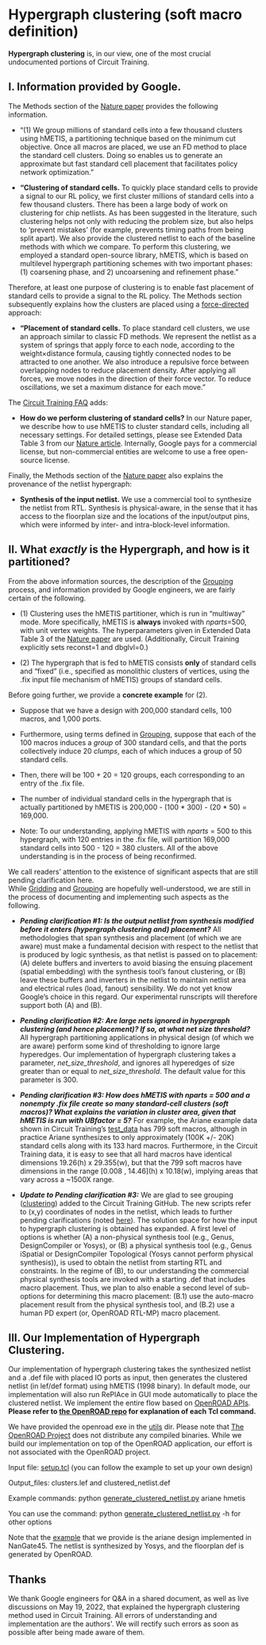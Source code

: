 # **Hypergraph clustering (soft macro definition)**
**Hypergraph clustering** is, in our view, one of the most crucial undocumented 
portions of Circuit Training. 


## **I. Information provided by Google.**
The Methods section of the [Nature paper](https://www.nature.com/articles/s41586-021-03544-w.epdf?sharing_token=tYaxh2mR5EozfsSL0WHZLdRgN0jAjWel9jnR3ZoTv0PW0K0NmVrRsFPaMa9Y5We9O4Hqf_liatg-lvhiVcYpHL_YQpqkurA31sxqtmA-E1yNUWVMMVSBxWSp7ZFFIWawYQYnEXoBE4esRDSWqubhDFWUPyI5wK_5B_YIO-D_kS8%3D) provides the following information.


* “(1) We group millions of standard cells into a few thousand clusters using hMETIS, a partitioning technique based 
on the minimum cut objective. Once all macros are placed, we use an FD method to place the standard cell clusters. 
Doing so enables us to generate an approximate but fast standard cell placement that facilitates policy network optimization.”

* **“Clustering of standard cells.** To quickly place standard cells to provide a signal to our RL policy, 
we first cluster millions of standard cells into a few thousand clusters. 
There has been a large body of work on clustering for chip netlists. 
As has been suggested in the literature, such clustering helps not only with reducing the problem size, 
but also helps to ‘prevent mistakes’ (for example, prevents timing paths from being split apart). 
We also provide the clustered netlist to each of the baseline methods with which we compare. 
To perform this clustering, we employed a standard open-source library, hMETIS, 
which is based on multilevel hypergraph partitioning schemes with two important phases: 
(1) coarsening phase, and 2) uncoarsening and refinement phase.”




Therefore, at least one purpose of clustering is to enable fast placement of standard cells to 
provide a signal to the RL policy. The Methods section subsequently explains how the clusters 
are placed using a [force-directed](https://github.com/TILOS-AI-Institute/MacroPlacement/blob/main/CodeElements/FDPlacement/README.md) approach:

* **“Placement of standard cells.** To place standard cell clusters, we use an approach similar to classic FD methods. 
We represent the netlist as a system of springs that apply force to each node, 
according to the weight×distance formula, causing tightly connected nodes to be attracted to one another. 
We also introduce a repulsive force between overlapping nodes to reduce placement density. 
After applying all forces, we move nodes in the direction of their force vector. To reduce oscillations, we set a maximum distance for each move.”



The [Circuit Training FAQ](https://github.com/google-research/circuit_training/blob/main/README.md) adds:

* **How do we perform clustering of standard cells?**  In our Nature paper, we describe how to use hMETIS to cluster standard cells, 
including all necessary settings. For detailed settings, please see Extended Data Table 3 from our [Nature article](https://www.nature.com/articles/s41586-021-03544-w.epdf?sharing_token=tYaxh2mR5EozfsSL0WHZLdRgN0jAjWel9jnR3ZoTv0PW0K0NmVrRsFPaMa9Y5We9O4Hqf_liatg-lvhiVcYpHL_YQpqkurA31sxqtmA-E1yNUWVMMVSBxWSp7ZFFIWawYQYnEXoBE4esRDSWqubhDFWUPyI5wK_5B_YIO-D_kS8%3D). 
Internally, Google pays for a commercial license, but non-commercial entities are welcome to use a free open-source license.


Finally, the Methods section of the [Nature paper](https://www.nature.com/articles/s41586-021-03544-w.epdf?sharing_token=tYaxh2mR5EozfsSL0WHZLdRgN0jAjWel9jnR3ZoTv0PW0K0NmVrRsFPaMa9Y5We9O4Hqf_liatg-lvhiVcYpHL_YQpqkurA31sxqtmA-E1yNUWVMMVSBxWSp7ZFFIWawYQYnEXoBE4esRDSWqubhDFWUPyI5wK_5B_YIO-D_kS8%3D) also explains the provenance of the netlist hypergraph:

* **Synthesis of the input netlist.** We use a commercial tool to synthesize the netlist from RTL. Synthesis is physical-aware, in the sense that it has access to the floorplan size and the locations of the input/output pins, which were informed by inter- and intra-block-level information.


## **II. What *exactly* is the Hypergraph, and how is it partitioned?**
From the above information sources, the description of the [Grouping](https://github.com/TILOS-AI-Institute/MacroPlacement/blob/main/CodeElements/Grouping/README.md) process, and information provided by Google engineers, we are fairly certain of the following.
* (1) Clustering uses the hMETIS partitioner, which is run in “multiway” mode. 
More specifically, hMETIS is **always** invoked with *nparts*=500, with unit vertex weights. 
The hyperparameters given in Extended Data Table 3 of the [Nature paper](https://www.nature.com/articles/s41586-021-03544-w.epdf?sharing_token=tYaxh2mR5EozfsSL0WHZLdRgN0jAjWel9jnR3ZoTv0PW0K0NmVrRsFPaMa9Y5We9O4Hqf_liatg-lvhiVcYpHL_YQpqkurA31sxqtmA-E1yNUWVMMVSBxWSp7ZFFIWawYQYnEXoBE4esRDSWqubhDFWUPyI5wK_5B_YIO-D_kS8%3D) are used. 
(Additionally, Circuit Training explicitly sets reconst=1 and dbglvl=0.)

* (2) The hypergraph that is fed to hMETIS consists **only** of standard cells and “fixed” 
(i.e., specified as monolithic clusters of vertices, using the .fix input file mechanism of hMETIS) groups of standard cells.


Before going further, we provide a **concrete example** for (2).

* Suppose that we have a design with 200,000 standard cells, 100 macros, and 1,000 ports. 

* Furthermore, using terms defined in [Grouping](https://github.com/TILOS-AI-Institute/MacroPlacement/blob/main/CodeElements/Grouping/README.md), suppose 
that each of the 100 macros induces a *group* of 300 standard cells, and that the ports collectively induce 20 *clumps*, 
each of which induces a group of 50 standard cells.

* Then, there will be 100 + 20 = 120 groups, each corresponding to an entry of the .fix file.

* The number of individual standard cells in the hypergraph that is actually partitioned by hMETIS is 200,000 - (100 * 300) - (20 * 50) = 169,000.

* Note: To our understanding, applying hMETIS with *nparts* = 500 to this hypergraph, with 120 entries in the .fix file, 
will partition 169,000 standard cells into 500 - 120 = 380 clusters.  All of the above understanding is in the process of being reconfirmed.


We call readers’ attention to the existence of significant aspects that are still pending clarification here.  
While [Gridding](https://github.com/TILOS-AI-Institute/MacroPlacement/blob/main/CodeElements/Gridding/README.md) and 
[Grouping](https://github.com/TILOS-AI-Institute/MacroPlacement/blob/main/CodeElements/Grouping/README.md) are hopefully well-understood, 
we are still in the process of documenting and implementing such aspects as the following.

* ***Pending clarification #1: Is the output netlist from synthesis modified before it enters (hypergraph clustering and) placement?***
All methodologies that span synthesis and placement (of which we are aware) must make a fundamental decision with respect to the netlist that is produced by logic synthesis, as that netlist is passed on to placement: (A) delete buffers and inverters to avoid biasing the ensuing placement (spatial embedding) with the synthesis tool’s fanout clustering, or (B) leave these buffers and inverters in the netlist to maintain netlist area and electrical rules (load, fanout) sensibility.  We do not yet know Google’s choice in this regard. Our experimental runscripts will therefore support both (A) and (B).

* ***Pending clarification #2: Are large nets ignored in hypergraph clustering (and hence placement)? If so, at what net size threshold?***
All hypergraph partitioning applications in physical design (of which we are aware) perform some kind of thresholding to ignore large hyperedges. 
Our implementation of hypergraph clustering takes a parameter, *net_size_threshold*, and ignores all hyperedges of size greater 
than or equal to *net_size_threshold*. The default value for this parameter is 300.

* ***Pending clarification #3: How does hMETIS with nparts = 500 and a nonempty .fix file create so many standard-cell clusters (soft macros)? What explains the variation in cluster area, given that hMETIS is run with UBfactor = 5?***  For example, the Ariane example data shown in Circuit Training’s [test_data](https://github.com/google-research/circuit_training/tree/main/circuit_training/environment/test_data/ariane) has 799 soft macros, although in practice Ariane synthesizes to only approximately (100K +/- 20K) standard cells along with its 133 hard macros. Furthermore, in the Circuit Training data, it is easy to see that all hard macros have identical dimensions 19.26(h) x 29.355(w), but that the 799 soft macros have dimensions in the range \[0.008 , 14.46\](h) x 10.18(w), implying areas that vary across a ~1500X range.

* ***Update to Pending clarification #3:*** We are glad to see grouping ([clustering](https://github.com/google-research/circuit_training/tree/main/circuit_training/grouping)) added to the Circuit Training GitHub. The new scripts refer to (x,y) coordinates of nodes in the netlist, which leads to further pending clarifications (noted [here](https://github.com/google-research/circuit_training/issues/25)). The solution space for how the input to hypergraph clustering is obtained has expanded. A first level of options is whether (A) a non-physical synthesis tool (e.g., Genus, DesignCompiler or Yosys), or (B) a physical synthesis tool (e.g., Genus iSpatial or DesignCompiler Topological (Yosys cannot perform physical synthesis)), is used to obtain the netlist from starting RTL and constraints. In the regime of (B), to our understanding the commercial physical synthesis tools are invoked with a starting .def that includes macro placement. Thus, we plan to also enable a second level of sub-options for determining this macro placement: (B.1) use the auto-macro placement result from the physical synthesis tool, and (B.2) use a human PD expert (or, OpenROAD RTL-MP) macro placement. 


## **III. Our Implementation of Hypergraph Clustering.**
Our implementation of hypergraph clustering takes the synthesized netlist and a .def file with placed IO ports as input, 
then generates the clustered netlist (in lef/def format) using hMETIS (1998 binary). 
In default mode, our implementation will also run RePlAce in GUI mode automatically to place the clustered netlist. 
We implement the entire flow based on [OpenROAD APIs](https://github.com/the-openroad-project).
**Please refer to [the OpenROAD repo](https://github.com/the-openroad-project) for explanation of each Tcl command.**

We have provided the openroad exe in the [utils](https://github.com/TILOS-AI-Institute/MacroPlacement/tree/main/CodeElements/Clustering/utils) dir. Please note that [The OpenROAD Project](https://github.com/the-openroad-project) does not 
distribute any compiled binaries. While we build our implementation on top of the OpenROAD application, our effort is not associated with the OpenROAD project.


Input file: [setup.tcl](https://github.com/TILOS-AI-Institute/MacroPlacement/blob/main/CodeElements/Clustering/setup.tcl) (you can follow the example to set up your own design)

Output_files: clusters.lef and clustered_netlist.def

Example commands: python [generate_clustered_netlist.py](https://github.com/TILOS-AI-Institute/MacroPlacement/blob/main/CodeElements/Clustering/generate_clustered_netlist.py) ariane hmetis

You can use the command: python [generate_clustered_netlist.py](https://github.com/TILOS-AI-Institute/MacroPlacement/blob/main/CodeElements/Clustering/generate_clustered_netlist.py) -h for other options

Note that the [example](https://github.com/TILOS-AI-Institute/MacroPlacement/tree/main/CodeElements/Clustering/design) that we provide is the ariane design implemented in NanGate45. The netlist is synthesized by Yosys, and the floorplan def is generated by OpenROAD.
 
 
## **Thanks**
 
We thank Google engineers for Q&A in a shared document, as well as live discussions on May 19, 2022, that explained the hypergraph clustering method used in Circuit Training. All errors of understanding and implementation are the authors'. We will rectify such errors as soon as possible after being made aware of them.






